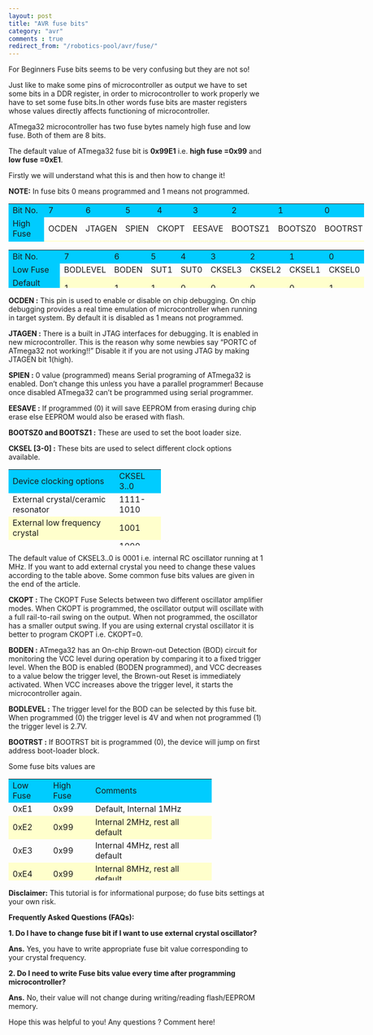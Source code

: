 ```yaml
---
layout: post
title: "AVR fuse bits"
category: "avr"
comments : true
redirect_from: "/robotics-pool/avr/fuse/"
---
```

For Beginners Fuse bits seems to be very confusing but they are not so!

Just like to make some pins of microcontroller as output we have to set some bits in a DDR register, in order to microcontroller to work properly we have to set some fuse bits.In other words fuse bits are master registers whose values directly affects functioning of microcontroller.

ATmega32 microcontroller has two fuse bytes namely high fuse and low fuse. Both of them are 8 bits.

The default value of ATmega32 fuse bit is **0x99E1** i.e. **high fuse =0x99** and **low fuse =0xE1**.

Firstly we will understand what this is and then how to change it!

**NOTE:** In fuse bits 0 means programmed and 1 means not programmed.

<table style="height: 75px; ; width: 700px;" border="0" cellpadding="10">
<tbody>
<tr style="background-color: #00ccff;">
<td>Bit No.</td>
<td>7</td>
<td>6</td>
<td>5</td>
<td>4</td>
<td>3</td>
<td>2</td>
<td>1</td>
<td>0</td>
</tr>
<tr>
<td style="background-color: #00ccff;">High Fuse</td>
<td>OCDEN</td>
<td>JTAGEN</td>
<td>SPIEN</td>
<td>CKOPT</td>
<td>EESAVE</td>
<td>BOOTSZ1</td>
<td>BOOTSZ0</td>
<td>BOOTRST</td>
</tr>
<tr style="background-color: #ffffcc;">
<td style="background-color: #00ccff;">Default Value</td>
<td>1</td>
<td>0</td>
<td>0</td>
<td>1</td>
<td>1</td>
<td>0</td>
<td>0</td>
<td>1</td>
</tr>
</tbody>
</table>

<table style="height: 75px; ; width: 700px;" border="0" cellpadding="10">
<tbody>
<tr style="background-color: #00ccff;">
<td>Bit No.</td>
<td>7</td>
<td>6</td>
<td>5</td>
<td>4</td>
<td>3</td>
<td>2</td>
<td>1</td>
<td>0</td>
</tr>
<tr>
<td style="background-color: #00ccff;">Low Fuse</td>
<td>BODLEVEL</td>
<td>BODEN</td>
<td>SUT1</td>
<td>SUT0</td>
<td>CKSEL3</td>
<td><span>CKSEL2</span></td>
<td><span>CKSEL1</span></td>
<td><span>CKSEL0</span></td>
</tr>
<tr style="background-color: #ffffcc;">
<td style="background-color: #00ccff;">Default Value</td>
<td>1</td>
<td>1</td>
<td>1</td>
<td>0</td>
<td>0</td>
<td>0</td>
<td>0</td>
<td>1</td>
</tr>
</tbody>
</table>

**OCDEN :** This pin is used to enable or disable on chip debugging. On chip debugging provides a real time emulation of microcontroller when running in target system. By default it is disabled as 1 means not programmed.

**JTAGEN :** There is a built in JTAG interfaces for debugging. It is enabled in new microcontroller. This is the reason why some newbies say “PORTC of ATmega32 not working!!” Disable it if you are not using JTAG by making JTAGEN bit 1(high).

**SPIEN :** 0 value (programmed) means Serial programing of ATmega32 is enabled. Don’t change this unless you have a parallel programmer! Because once disabled ATmega32 can’t be programmed using serial programmer.

**EESAVE :** If programmed (0) it will save EEPROM from erasing during chip erase else EEPROM would also be erased with flash.

**BOOTSZ0 and BOOTSZ1 :** These are used to set the boot loader size.

**CKSEL [3-0] :** These bits are used to select different clock options available. 

<table style="height: 150px; ; width: 300px;" border="0" cellpadding="10">
<tbody>
<tr style="background-color: #00ccff;">
<td>Device clocking options</td>
<td>CKSEL 3..0</td>
</tr>
<tr>
<td>External crystal/ceramic resonator</td>
<td>1111-1010</td>
</tr>
<tr style="background-color: #ffffcc;">
<td>External low frequency crystal</td>
<td>1001</td>
</tr>
<tr>
<td>External RC oscillator</td>
<td>1000-0101</td>
</tr>
<tr style="background-color: #ffffcc;">
<td>Calibrated Internal RC oscillator</td>
<td>0100-0001</td>
</tr>
<tr>
<td>External clock</td>
<td>0000</td>
</tr>
</tbody>
</table>

The default value of CKSEL3..0 is 0001 i.e. internal RC oscillator running at 1 MHz. If you want to add external crystal you need to change these values according to the table above. Some common fuse bits values are given in the end of the article.

**CKOPT :** The CKOPT Fuse Selects between two different oscillator amplifier modes. When CKOPT is programmed, the oscillator output will oscillate with a full rail-to-rail swing on the output. When not programmed, the oscillator has a smaller output swing. If you are using external crystal oscillator it is better to program CKOPT i.e. CKOPT=0.

**BODEN :** ATmega32 has an On-chip Brown-out Detection (BOD) circuit for monitoring the VCC level during operation by comparing it to a fixed trigger level. When the BOD is enabled (BODEN programmed), and VCC decreases to a value below the trigger level, the Brown-out Reset is immediately activated. When VCC increases above the trigger level, it starts the microcontroller again.

**BODLEVEL :** The trigger level for the BOD can be selected by this fuse bit. When programmed (0) the trigger level is 4V and when not programmed (1) the trigger level is 2.7V.

**BOOTRST :** If BOOTRST bit is programmed (0), the device will jump on first address boot-loader block.

Some fuse bits values are

<table style="width: 400px; height: 200px;" border="0" cellpadding="10" align="center">
<tbody>
<tr style="background-color: #00ccff;">
<td>Low Fuse</td>
<td>High Fuse</td>
<td>Comments</td>
</tr>
<tr>
<td>0xE1</td>
<td>0x99</td>
<td> Default, Internal 1MHz</td>
</tr>
<tr style="background-color: #ffffcc;">
<td>0xE2</td>
<td>0x99</td>
<td><span>Internal 2MHz, rest all default</span> </td>
</tr>
<tr>
<td>0xE3</td>
<td>0x99</td>
<td><span>Internal 4MHz, rest all default</span> </td>
</tr>
<tr style="background-color: #ffffcc;">
<td>0xE4</td>
<td>0x99</td>
<td><span>Internal 8MHz, rest all default</span> </td>
</tr>
<tr>
<td>0xEE</td>
<td>0xC9</td>
<td>External 12/16MHz, JTAG disabled</td>
</tr>
<tr style="background-color: #ffffcc;">
<td>0xE1</td>
<td>0xD9</td>
<td>Internal 1MHz, JTAG disabled </td>
</tr>
<tr>
<td>0xE2</td>
<td>0xD9</td>
<td><span>Internal 2MHz, JTAG disabled</span> </td>
</tr>
<tr style="background-color: #ffffcc;">
<td>0xE3</td>
<td>0xD9</td>
<td><span>Internal 4MHz, JTAG disabled</span> </td>
</tr>
<tr>
<td>0xE4</td>
<td>0xD9</td>
<td><span>Internal 8MHz, JTAG disabled</span> </td>
</tr>
</tbody>
</table>

**Disclaimer:** This tutorial is for informational purpose; do fuse bits settings at your own risk.

**Frequently Asked Questions (FAQs):**

**1. Do I have to change fuse bit if I want to use external crystal oscillator?**

**Ans.** Yes, you have to write appropriate fuse bit value corresponding to your crystal frequency.

**2. Do I need to write Fuse bits value every time after programming microcontroller?**

**Ans.** No, their value will not change during writing/reading flash/EEPROM memory.

Hope this was helpful to you! Any questions ? Comment here!